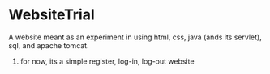 # WebsiteTrial
A website meant as an experiment in using html, css, java (ands its servlet), sql, and apache tomcat. 
1. for now, its a simple register, log-in, log-out website
